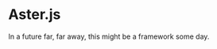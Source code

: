 
# Aster.js

In a future far, far away, this might be a framework some day.

<style>:root{color-scheme:dark}</style>
